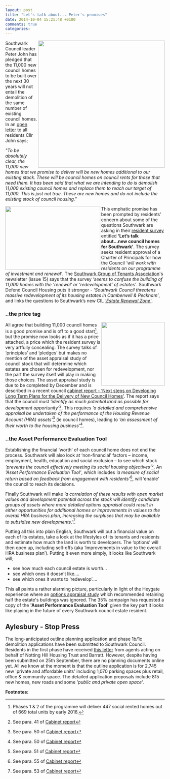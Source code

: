 ```yaml
---
layout: post
title: "Let's talk about... Peter's promises"
date: 2014-10-04 15:21:48 +0100
comments: true
categories: 
---
```

<a href="http://crappistmartin.github.io/images/SNHeygateOverage.pdf"><img src="http://crappistmartin.github.io/images/SN1100homes.png" width="400" align="right"></a>Southwark Council leader Peter John has pledged that the 11,000 new council homes to be built over the next 30 years will not entail the demolition of the same number of existing council homes. In an [open letter](http://www.southwark.gov.uk/download/downloads/id/10997/an_open_letter_from_cllr_peter_john_leader_of_southwark_council) to all residents Cllr John says;  

_"To be absolutely clear, the 11,000 new homes that we promise to deliver will be new homes additional to our existing stock. These will be council homes on council rents for those that need them. It has been said that what we are intending to do is demolish 11,000 existing council homes and replace them to reach our target of 11,000. This is just not true. These are new homes and do not include the existing stock of council housing."_


<a href="http://www.southwark.gov.uk/info/200463/community_conversations/2923/lets_talk_about_new_council_homes_for_southwark"><img src="http://crappistmartin.github.io/images/communityconversation.png" width="300" height="200" align="left"></a>This emphatic promise has been prompted by residents’ concern about some of the questions Southwark are asking in their [resident survey](http://www.southwark.gov.uk/info/200463/community_conversations/2923/lets_talk_about_new_council_homes_for_southwark) entitled __‘Let’s talk about...new council homes for Southwark’__. The survey seeks resident approval of a Charter of Principals for how the Council _‘will work with residents on our programme of investment and renewal’_. The [Southwark Group of Tenants Association](http://www.sgto.org.uk/)'s newsletter (issue 15) says that the survey _‘seems to confuse the building of 11,000 homes with the ‘renewal’ or ‘redevelopment’ of estates’_. Southwark Defend Council Housing puts it stronger - _‘Southwark Council threatens massive redevelopment of its housing estates in Camberwell & Peckham’_, and links the questions to Southwark’s new CIL [_‘Estate Renewal Zone'_](http://crappistmartin.github.io/blog/2014/07/23/mystery-objector-1301/).

### ..the price tag

<img src="http://crappistmartin.github.io/images/CILChargingZones.png" width="200" align ="right">All agree that building 11,000 council homes is a good promise and is off to a good start[^1], but the promise now looks as if it has a price attached, a price which the resident survey is very artfully concealing. The survey talks of ‘principles’ and ‘pledges’ but makes no mention of the asset appraisal study of council stock that will determine which estates are chosen for redevelopment, nor the part the survey itself will play in making those choices. The asset appraisal study is due to be completed by December and is described in a recent council [cabinet report - ‘Next steps on Developing Long Term Plans for the Delivery of New Council Homes’](http://moderngov.southwarksites.com/documents/s47488/Report%20Long%20term%20plans%20for%20the%20delivery%20of%20new%20council%20homes.pdf). The report says that the council must _‘identify as much potential land as possible for development opportunity’_[^2]. This requires _‘a detailed and comprehensive appraisal be undertaken of the performance of the Housing Revenue Account (HRA) assets’_[^3] (ie council homes), leading to _‘an assessment of their worth to the housing business’_[^4].

### ..the __Asset Performance Evaluation Tool__

Establishing the financial ‘worth’ of each council home does not end the process. Southwark will also look at ‘non-financial’ factors – income, employment, health, education and social exclusion – to see which stock _‘prevents the council effectively meeting its social housing objectives’_[^5]. An _'Asset Performance Evaluation Tool'_, which includes _‘a measure of social return based on feedback from engagement with residents’_[^6], will ‘enable’ the council to reach its decisions.

Finally Southwark will make _‘a correlation of these results with open market values and development potential across the stock will identify candidate groups of assets where more detailed options appraisal could result in either opportunities for additional homes or improvements in values to the overall HRA business plan, increasing the surpluses that may be available to subsidise new developments.’_[^7]

Putting all this into plain English, Southwark will put a financial value on each of its estates, take a look at the lifestyles of its tenants and residents and estimate how much the land is worth to developers. The ‘options’ will then open up, including sell-offs (aka ‘improvements in value to the overall HRA business plan’). Putting it even more simply, it looks like Southwark will;

* see how much each council estate is worth...
* see which ones it doesn’t like....
* see which ones it wants to ‘redevelop’....

This all paints a rather alarming picture, particularly in light of the Heygate experience where an [options appraisal study](http://betterelephant.org/blog/2012/12/23/1998-southwark-housing-stock-survey/) which recommended retaining half the estate's buildings was ignored. The 35% campaign has requested a copy of the __'Asset Performance Evaluation Tool'__ given the key part it looks like playing in the future of every Southwark council estate resident.


## Aylesbury - Stop Press
The long-anticipated outline planning application and phase 1b/1c demolition applications have been submitted to Southwark Council. Residents in the first phase have received [this letter](http://crappistmartin.github.io/images/scan0027.pdf) from agents acting on behalf of Notting Hill Housing Trust and Barratt. However, despite having been submitted on 25th September, there are no planning documents online yet. All we know at the moment is that the outline application is for 2,745 new 'private and affordable units' including 1,070 parking spaces plus retail, office & community space. The detailed application proposals include 815 new homes, new roads and some _'public and private open space'_.  

__Footnotes:__

[^1]: Phases 1 & 2 of the programme will deliver 447 social rented homes out of 669 total units by early 2016.

[^2]: See para. 41 of [Cabinet report](http://moderngov.southwarksites.com/documents/s47488/Report%20Long%20term%20plans%20for%20the%20delivery%20of%20new%20council%20homes.pdf)

[^3]: See para. 50 of [Cabinet report](http://moderngov.southwarksites.com/documents/s47488/Report%20Long%20term%20plans%20for%20the%20delivery%20of%20new%20council%20homes.pdf)

[^4]: See para. 50 of [Cabinet report](http://moderngov.southwarksites.com/documents/s47488/Report%20Long%20term%20plans%20for%20the%20delivery%20of%20new%20council%20homes.pdf)

[^5]: See para. 51 of [Cabinet report](http://moderngov.southwarksites.com/documents/s47488/Report%20Long%20term%20plans%20for%20the%20delivery%20of%20new%20council%20homes.pdf)

[^6]: See para. 55 of [Cabinet report](http://moderngov.southwarksites.com/documents/s47488/Report%20Long%20term%20plans%20for%20the%20delivery%20of%20new%20council%20homes.pdf)

[^7]: See para. 53 of [Cabinet report](http://moderngov.southwarksites.com/documents/s47488/Report%20Long%20term%20plans%20for%20the%20delivery%20of%20new%20council%20homes.pdf)
